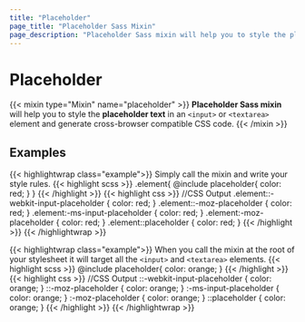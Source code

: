 ```yaml
---
title: "Placeholder"
page_title: "Placeholder Sass Mixin"
page_description: "Placeholder Sass mixin will help you to style the placeholder text in an `<input>` or `<textarea>` element and generate cross-browser compatible CSS code."
---
```


# Placeholder

{{< mixin type="Mixin" name="placeholder" >}}
**Placeholder Sass mixin** will help you to style the **placeholder text** in an `<input>` or `<textarea>` element and generate cross-browser compatible CSS code.
{{< /mixin >}}

## Examples

{{< highlightwrap class="example">}}
Simply call the mixin and write your style rules.
{{< highlight scss >}}
.element{
  @include placeholder{
    color: red;
  }
}
{{< /highlight >}}
{{< highlight css >}}
//CSS Output
.element::-webkit-input-placeholder {
  color: red;
}
.element::-moz-placeholder {
  color: red;
}
.element:-ms-input-placeholder {
  color: red;
}
.element:-moz-placeholder {
  color: red;
}
.element::placeholder {
  color: red;
}
{{< /highlight >}}
{{< /highlightwrap >}}

{{< highlightwrap class="example">}}
When you call the mixin at the root of your stylesheet it will target all the `<input>` and `<textarea>` elements.
{{< highlight scss >}}
@include placeholder{
  color: orange;
}
{{< /highlight >}}
{{< highlight css >}}
//CSS Output
::-webkit-input-placeholder {
  color: orange;
}
::-moz-placeholder {
  color: orange;
}
:-ms-input-placeholder {
  color: orange;
}
:-moz-placeholder {
  color: orange;
}
::placeholder {
  color: orange;
}
{{< /highlight >}}
{{< /highlightwrap >}}